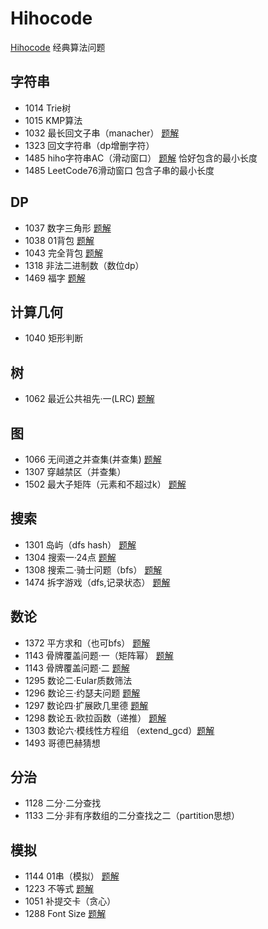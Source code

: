 ﻿# Hihocode
[Hihocode](https://hihocoder.com/) 经典算法问题

    
## 字符串     
* 1014 Trie树
* 1015 KMP算法
* 1032 最长回文子串（manacher）    [题解](http://www.cnblogs.com/SeekHit/p/5819480.html)              
* 1323 回文字符串（dp增删字符）    
* 1485 hiho字符串AC（滑动窗口）    [题解](http://www.cnblogs.com/SeekHit/p/6623843.html) 恰好包含的最小长度       
* 1485 LeetCode76滑动窗口      包含子串的最小长度
    
## DP    
* 1037 数字三角形    [题解](http://www.cnblogs.com/SeekHit/p/4904604.html)           
* 1038 01背包    [题解](http://www.cnblogs.com/SeekHit/p/6613007.html)   
* 1043 完全背包    [题解](http://www.cnblogs.com/SeekHit/p/6636684.html)   
* 1318 非法二进制数（数位dp）
* 1469 福字    [题解](http://www.cnblogs.com/SeekHit/p/6486299.html)    

## 计算几何
* 1040 矩形判断

## 树     
* 1062 最近公共祖先·一(LRC)    [题解](http://www.cnblogs.com/SeekHit/p/6527546.html)    
  
## 图     
* 1066 无间道之并查集(并查集)    [题解](http://www.cnblogs.com/SeekHit/p/6599787.html)    
* 1307 穿越禁区（并查集）
* 1502 最大子矩阵（元素和不超过k）    [题解](http://www.cnblogs.com/SeekHit/p/6763833.html)    

## 搜索    
* 1301 岛屿（dfs hash）    [题解](http://www.cnblogs.com/SeekHit/p/5872806.html)     
* 1304 搜索一·24点    [题解](http://www.cnblogs.com/SeekHit/p/5508827.html)     
* 1308 搜索二·骑士问题（bfs）    [题解](http://www.cnblogs.com/SeekHit/p/6573314.html)     
* 1474 拆字游戏（dfs,记录状态）    [题解](http://www.cnblogs.com/SeekHit/p/6511673.html)     

## 数论     
* 1372 平方求和（也可bfs）    [题解](http://www.cnblogs.com/SeekHit/p/5939280.html)     
* 1143 骨牌覆盖问题·一（矩阵幂）    [题解](http://www.cnblogs.com/SeekHit/p/5544981.html)     
* 1143 骨牌覆盖问题·二    [题解](http://www.cnblogs.com/SeekHit/p/5945335.html)     
* 1295 数论二·Eular质数筛法       
* 1296 数论三·约瑟夫问题    [题解](http://www.cnblogs.com/SeekHit/p/5457509.html)     
* 1297 数论四·扩展欧几里德    [题解](http://www.cnblogs.com/SeekHit/p/5431797.html)  
* 1298 数论五·欧拉函数（递推）    [题解](http://www.cnblogs.com/SeekHit/p/5458446.html)     
* 1303 数论六·模线性方程组 （extend_gcd）[题解](http://www.cnblogs.com/SeekHit/p/5477392.html)      
* 1493 哥德巴赫猜想      

## 分治    
* 1128 二分·二分查找     
* 1133 二分·非有序数组的二分查找之二（partition思想）


## 模拟     
* 1144 01串（模拟）    [题解](http://www.cnblogs.com/SeekHit/p/6296446.html)     
* 1223 不等式     [题解](http://www.cnblogs.com/SeekHit/p/5578719.html)     
* 1051 补提交卡（贪心）    
* 1288 Font Size     [题解](http://www.cnblogs.com/SeekHit/p/5509136.html)     